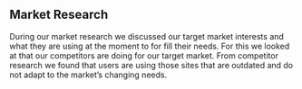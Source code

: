 Market Research
---------------
During our market research we discussed our target market interests and what they are using at the moment to for fill their needs. For this we looked at that our competitors are doing for our target market. From competitor research we found that users are using  those sites that are outdated and do not adapt to the market’s changing needs. 

